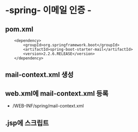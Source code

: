 # -spring- 이메일 인증 -

## pom.xml

<!-- https://mvnrepository.com/artifact/org.springframework.boot/spring-boot-starter-mail -->
		<dependency>
		    <groupId>org.springframework.boot</groupId>
		    <artifactId>spring-boot-starter-mail</artifactId>
		    <version>2.2.6.RELEASE</version>
		</dependency>

## mail-context.xml 생성

## web.xml에 mail-context.xml 등록
 -  /WEB-INF/spring/mail-context.xml

## .jsp에 스크립트 

